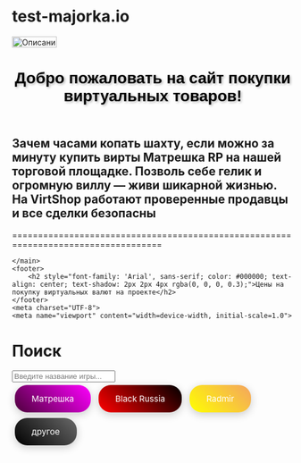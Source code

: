 # test-majorka.io
<!DOCTYPE html> 
<html lang="ru"> 
<head> 
    <meta charset="UTF-8"> 
    <meta name="viewport" content="width=device-width, initial-scale=1.0"> 
    <title>Изображение с Imgur</title> 
</head> 
<body> 
    <!-- Тег img используется для отображения изображения --> 
    <img src="https://i.imgur.com/XDnv6yt.jpg" alt="Описание изображения" width="80" height="20"> 
    <!-- alt предоставляет текстовое описание изображения для доступности --> 
    <html lang="ru">   
<head>   
    <meta charset="UTF-8">   
    <meta name="viewport" content="width=device-width, initial-scale=1.0">   
    <link rel="stylesheet" href="styles.css">   
    <title>Мой Сайт</title>   
</head>   
<body>   
    <header>   
        <h1 style="font-family: 'Arial', sans-serif; color: #000000; text-align: center; text-shadow: 2px 2px 4px rgba(0, 0, 0, 0.3);">Добро пожаловать на сайт покупки виртуальных товаров!</h1>  
    </header>   
    <main>   
        <h2>Зачем часами копать шахту, если можно за минуту купить вирты Матрешка RP на нашей торговой площадке. Позволь себе гелик и огромную виллу — живи шикарной жизнью. На VirtShop работают проверенные продавцы и все сделки безопасны</h2>   
<p>===================================================================================</p>  
   
    </main>   
    <footer>   
        <h2 style="font-family: 'Arial', sans-serif; color: #000000; text-align: center; text-shadow: 2px 2px 4px rgba(0, 0, 0, 0.3);">Цены на покупку виртуальных валют на проекте</h2>   
    </footer>   
    <meta charset="UTF-8">  
    <meta name="viewport" content="width=device-width, initial-scale=1.0">  
<title>Кнопки</title>  
  <!DOCTYPE html>
<html lang="ru">
<head>
    <meta charset="UTF-8">
    <meta name="viewport" content="width=device-width, initial-scale=1.0">
    <title>Кнопки</title>
    <style>
        .button {
            display: inline-block;
            border: none;
            border-radius: 22px;
            color: white;
            padding: 15px 30px;
            font-size: 15px;
            cursor: pointer;
            box-shadow: 0 4px 15px rgba(0, 0, 0, 0.2);
            text-decoration: none;
            transition: transform 0.3s, box-shadow 0.3s;
            margin: 5px;
        }
        .button1 {
            background: linear-gradient(45deg, #4d003b, #ff00ff);
        }
        .button2 {
            background: linear-gradient(45deg, #ff0000, #000000);
        }
        .button3 {
            background: linear-gradient(45deg, #FFFF00, #F4A460);
        }
        .button4 {
            background: linear-gradient(45deg, #000000, #696969);
        }
        .button:hover {
            transform: translateY(-3px);
            box-shadow: 0 6px 25px rgba(0, 0, 0, 0.3);
            filter: brightness(1.1);
        }
        #resultContainer {
            display: none; /* Скрываем контейнер с результатами по умолчанию */
        }
    </style>
</head>
<body>

<h1>Поиск</h1>
<input type="text" id="searchInput" placeholder="Введите название игры..." onkeyup="filterButtons()">

<div id="buttonsContainer">
    <a href="https://funpay.com/chips/187/" class="button button1" value="Матрешка">Матрешка</a>
    <a href="https://funpay.com/chips/186/" class="button button2" value="Black Russia">Black Russia</a>
    <a href="https://funpay.com/chips/185/" class="button button3" value="Radmir">Radmir</a>
    <a href="https://funpay.com/chips/51/" class="button button4" value="другое">другое</a>
</div>

<div id="resultContainer" style="margin-top: 20px;">
    <h2>Результаты поиска:</h2>
    <div id="filteredButtons"></div>
</div>

<script>
    function translitToCyrillic(text) {
        const translitMap = {
            'a': 'а', 'b': 'б', 'v': 'в', 'g': 'г', 'd': 'д', 'e': 'е', 'yo': 'ё',
            'zh': 'ж', 'z': 'з', 'i': 'и', 'j': 'й', 'k': 'к', 'l': 'л', 'm': 'м',
            'n': 'н', 'o': 'о', 'p': 'п', 'r': 'р', 's': 'с', 't': 'т', 'u': 'у',
            'f': 'ф', 'h': 'х', 'ts': 'ц', 'ch': 'ч', 'sh': 'ш', 'sch': 'щ',
            'y': 'ы', 'e': 'э', 'yu': 'ю', 'ya': 'я',
            'bl': 'бл', 'ek': 'ек', 'ra':'ра', 'sha': 'ша',
            'm': 'м', 't': 'т', 'p': 'п'
        };

        return text.toLowerCase().split(' ').map(word => {
            return word.split('').map(letter => translitMap[letter] || letter).join('');
        }).join(' ');
    }

    function filterButtons() {
        const input = document.getElementById('searchInput').value.toLowerCase();
        const buttons = document.querySelectorAll('#buttonsContainer a');
        const filteredButtonsContainer = document.getElementById('filteredButtons');
        const resultContainer = document.getElementById('resultContainer');

        filteredButtonsContainer.innerHTML = '';
        let hasResults = false;

        // Проверяем все кнопки
        buttons.forEach(button => {
            const buttonText = button.textContent.toLowerCase();
            const translitText = translitToCyrillic(buttonText);

            if ((buttonText.includes(input) || translitText.includes(input)) && input.trim() !== '') {
                const clonedButton = button.cloneNode(true);
                filteredButtonsContainer.appendChild(clonedButton);
                hasResults = true;
            }
        });

        if (hasResults) {
            resultContainer.style.display = 'block'; // Показываем контейнер с результатами
        } else {
            resultContainer.style.display = 'none'; // Скрываем контейнер с результатами
        }

        // Если поле ввода пустое, показываем все кнопки
        if (input.trim() === '') {
            buttons.forEach(button => {
                button.style.display = 'inline-block'; // Показываем все кнопки
  });
            resultContainer.style.display = 'none'; // Скрываем контейнер с результатами
        } else {
            buttons.forEach(button => {
                const buttonText = button.textContent.toLowerCase();
                const translitText = translitToCyrillic(buttonText);
                button.style.display = (buttonText.includes(input) || translitText.includes(input)) ? 'inline-block' : 'none'; // Показываем или скрываем кнопку
            });
        }
    }
</script>


    
</body>
</html>
